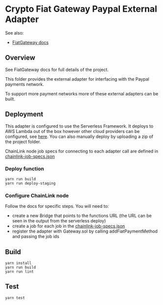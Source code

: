 # Crypto Fiat Gateway Paypal External Adapter

See also:

- [FiatGateway docs](https://github.com/chatch/fiat-gateway/blob/master/README.md)

## Overview

See FiatGateway docs for full details of the project.

This folder provides the external adapter for interfacing with the Paypal payments network.

To support more payment networks more of these external adapters can be built.

## Deployment

This adapter is configured to use the Serverless Framework. It deploys to AWS Lambda out of the box however other cloud providers can be configured, see [here](https://serverless.com/framework/docs/providers/). You can also manually deploy by uploading a zip of the project folder.

ChainLink node job specs for connecting to each adapter call are defined in [chainlink-job-specs.json](https://github.com/chatch/fiat-gateway/blob/master/adapters/fiat-gateway-paypal/chainlink-job-specs.json)

### Deploy function

```
yarn run build
yarn run deploy-staging
```

### Configure ChainLink node

Follow the docs for specific steps. You will need to:

- create a new Bridge that points to the functions URL (the URL can be seen in the output from the serverless deploy)
- create a job for each job in the [chainlink-job-specs.json](https://github.com/chatch/fiat-gateway/blob/master/adapters/fiat-gateway-paypal/chainlink-job-specs.json)
- register the adapter with Gateway.sol by calling addFiatPaymentMethod and passing the job ids

## Build

```
yarn install
yarn run build
yarn run lint
```

## Test

```
yarn test
```
